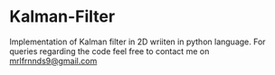 # Kalman-Filter
Implementation of Kalman filter in 2D wriiten in python language. 
For queries regarding the code feel free to contact me on mrlfrnnds9@gmail.com
